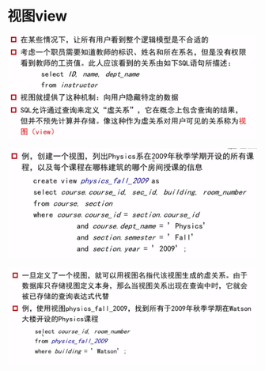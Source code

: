 # 视图view

![](.gitbook/assets/image%20%2815%29.png)

![](.gitbook/assets/image%20%287%29.png)

![](.gitbook/assets/image%20%281%29.png)

